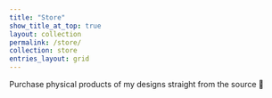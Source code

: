 ```yaml
---
title: "Store"
show_title_at_top: true
layout: collection
permalink: /store/
collection: store
entries_layout: grid
---
```


Purchase physical products of my designs straight from the source 📍

